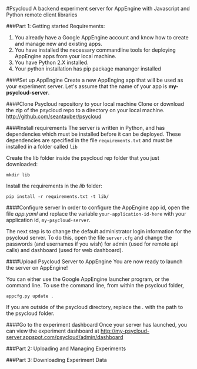 #Psycloud
A backend experiment server for AppEngine with Javascript and Python remote client libraries


###Part 1: Getting started
Requirements:
1. You already have a Google AppEngine account and know how to create and manage new and existing apps. 
2. You have installed the necessary commandline tools for deploying AppEngine apps from your local machine.
3. You have Python 2.X installed.
4. Your python installation has pip package mananger installed


####Set up AppEngine
Create a new AppEnging app that will be used as your experiment server. Let's assume that the name of your app is **my-psycloud-server**.

####Clone Psycloud repository to your local machine
Clone or download the zip of the psycloud repo to a directory on your local machine.
http://github.com/seantauber/psycloud

####Install requirements
The server is written in Python, and has dependencies which must be installed before it can be deployed. These dependencies are specified in the file `requirements.txt` and must be installed in a folder called `lib`

Create the lib folder inside the psycloud rep folder that you just downloaded:
```
mkdir lib
```

Install the requirements in the *lib* folder:
```
pip install -r requirements.txt -t lib/
```

####Configure server
In order to configure the AppEngine app id, open the file *app.yaml* and replace the variable `your-application-id-here` with your application id, `my-psycloud-server`.

The next step is to change the default administrator login information for the psycloud server. To do this, open the file `server.cfg` and change the passwords (and usernames if you wish) for admin (used for remote api calls) and dashboard (used for web dashboard).


####Upload Psycloud Server to AppEngine
You are now ready to launch the server on AppEngine!

You can either use the Google AppEngine launcher program, or the command line. To use the command line, from within the psycloud folder,
```
appcfg.py update .
```
If you are outside of the psycloud directory, replace the *.* with the path to the psycloud folder.

####Go to the experiment dashboard
Once your server has launched, you can view the experiment dashboard at http://my-psycloud-server.appspot.com/psycloud/admin/dashboard



###Part 2: Uploading and Managing Experiments


###Part 3: Downloading Experiment Data

